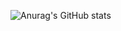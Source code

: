 ![Anurag's GitHub stats](https://github-readme-stats.vercel.app/api?username=meesvanstraten&show_icons=true&theme=tokyonight)
